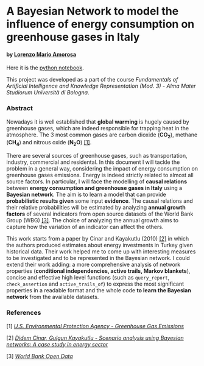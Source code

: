 # A Bayesian Network to model the influence of energy consumption on greenhouse gases in Italy

#### by [Lorenzo Mario Amorosa](https://github.com/Lostefra)

Here it is the [python notebook](https://github.com/Lostefra/Bayesian-network-greenhouse-gases/blob/master/main.ipynb).

This project was developed as a part of the course *Fundamentals of Artificial Intelligence and Knowledge Representation (Mod. 3) - Alma Mater Studiorum Università di Bologna*.

### Abstract

Nowadays it is well established that **global warming** is hugely caused by greenhouse gases, which are indeed responsible for trapping heat in the atmosphere. The 3 most common gases are carbon dioxide (**CO**<sub><b>2</b></sub>), methane (**CH**<sub><b>4</b></sub>) and nitrous oxide (**N**<sub><b>2</b></sub>**O**) [[1]](#first).

There are several sources of greenhouse gases, such as transportation, industry, commercial and residental. In this document I will tackle the problem in a general way, considering the impact of energy consumption on greenhouse gases emissions. Energy is indeed strictly related to almost all source factors. In particular, I will face the modelling of **causal relations** between **energy consumption and greenhouse gases in Italy** using a **Bayesian network**. The aim is to learn a model that can provide **probabilistic results given** some input **evidence**. The causal relations and their relative probabilities will be estimated by analyzing **annual growth factors** of several indicators from open source datasets of the World Bank Group (WBG) [[3]](#third). The choice of analyzing the annual growth aims to capture how the variation of an indicator can affect the others.

This work starts from a paper by Cinar and Kayakutlu (2010) [[2]](#second) in which the authors produced estimates about energy investments in Turkey given historical data. Their work helped me to come up with interesting measures to be investigated and to be represented in the Bayesian network. I could extend their work adding: a more comprehensive analysis of network properties (**conditional independencies, active trails, Markov blankets**), concise and effective high level functions (such as `query_report`, `check_assertion` and `active_trails_of`) to express the most significant properties in a readable format and the whole code **to learn the Bayesian network** from the available datasets.

### References
<a name="first">[1]</a> [*U.S. Environmental Protection Agency - Greenhouse Gas Emissions*](https://www.epa.gov/ghgemissions/overview-greenhouse-gases)

<a name="second">[2]</a> [*Didem Cinar, Gulgun Kayakutlu - Scenario analysis using Bayesian networks: A case study in energy sector*](https://www.sciencedirect.com/science/article/pii/S0950705110000110)

<a name="third">[3]</a> [*World Bank Open Data*](https://data.worldbank.org/indicator)
